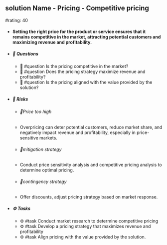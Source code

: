 ## solution Name - Pricing - Competitive pricing
#rating: 40
- #### Setting the right price for the product or service ensures that it remains competitive in the market, attracting potential customers and maximizing revenue and profitability.
- ##### 💭 Questions
  - 💭 #question Is the pricing competitive in the market?
  - 💭 #question Does the pricing strategy maximize revenue and profitability?
  - 💭 #question Is the pricing aligned with the value provided by the solution?
- ##### 🚨 Risks
  - ###### 🚨Price too high
  - Overpricing can deter potential customers, reduce market share, and negatively impact revenue and profitability, especially in price-sensitive markets.
  - ###### 🚨mitigation strategy
  - Conduct price sensitivity analysis and competitive pricing analysis to determine optimal pricing.
  - ###### 🚨contingency strategy
  - Offer discounts, adjust pricing strategy based on market response.
- ##### ⚙️ Tasks
  - ⚙️ #task Conduct market research to determine competitive pricing
  - ⚙️ #task  Develop a pricing strategy that maximizes revenue and profitability
  - ⚙️ #task  Align pricing with the value provided by the solution.


